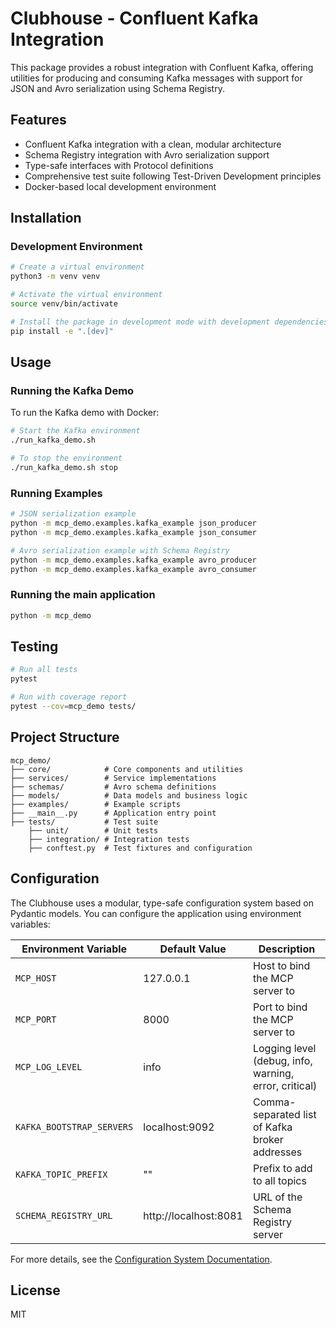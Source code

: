 # Clubhouse - Confluent Kafka Integration

This package provides a robust integration with Confluent Kafka, offering utilities for producing and consuming Kafka messages with support for JSON and Avro serialization using Schema Registry.

## Features

- Confluent Kafka integration with a clean, modular architecture
- Schema Registry integration with Avro serialization support
- Type-safe interfaces with Protocol definitions
- Comprehensive test suite following Test-Driven Development principles
- Docker-based local development environment

## Installation

### Development Environment

```bash
# Create a virtual environment
python3 -m venv venv

# Activate the virtual environment
source venv/bin/activate

# Install the package in development mode with development dependencies
pip install -e ".[dev]"
```

## Usage

### Running the Kafka Demo

To run the Kafka demo with Docker:

```bash
# Start the Kafka environment
./run_kafka_demo.sh

# To stop the environment
./run_kafka_demo.sh stop
```

### Running Examples

```bash
# JSON serialization example
python -m mcp_demo.examples.kafka_example json_producer
python -m mcp_demo.examples.kafka_example json_consumer

# Avro serialization example with Schema Registry
python -m mcp_demo.examples.kafka_example avro_producer
python -m mcp_demo.examples.kafka_example avro_consumer
```

### Running the main application

```bash
python -m mcp_demo
```

## Testing

```bash
# Run all tests
pytest

# Run with coverage report
pytest --cov=mcp_demo tests/
```

## Project Structure

```
mcp_demo/
├── core/            # Core components and utilities
├── services/        # Service implementations
├── schemas/         # Avro schema definitions
├── models/          # Data models and business logic
├── examples/        # Example scripts
├── __main__.py      # Application entry point
├── tests/           # Test suite
    ├── unit/        # Unit tests
    ├── integration/ # Integration tests
    ├── conftest.py  # Test fixtures and configuration
```

## Configuration

The Clubhouse uses a modular, type-safe configuration system based on Pydantic models. You can configure the application using environment variables:

| Environment Variable | Default Value | Description |
|----------------------|---------------|-------------|
| `MCP_HOST` | 127.0.0.1 | Host to bind the MCP server to |
| `MCP_PORT` | 8000 | Port to bind the MCP server to |
| `MCP_LOG_LEVEL` | info | Logging level (debug, info, warning, error, critical) |
| `KAFKA_BOOTSTRAP_SERVERS` | localhost:9092 | Comma-separated list of Kafka broker addresses |
| `KAFKA_TOPIC_PREFIX` | "" | Prefix to add to all topics |
| `SCHEMA_REGISTRY_URL` | http://localhost:8081 | URL of the Schema Registry server |

For more details, see the [Configuration System Documentation](docs/configuration_system.md).

## License

MIT
